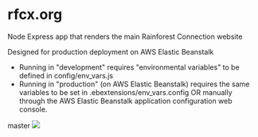 rfcx.org
================

Node Express app that renders the main Rainforest Connection website

Designed for production deployment on AWS Elastic Beanstalk
* Running in "development" requires "environmental variables" to be defined in config/env_vars.js
* Running in "production" (on AWS Elastic Beanstalk) requires the same variables to be set in .ebextensions/env_vars.config OR manually through the AWS Elastic Beanstalk application configuration web console.

master
![](https://api.travis-ci.org/rfcx/rfcx.org.png?branch=master)
